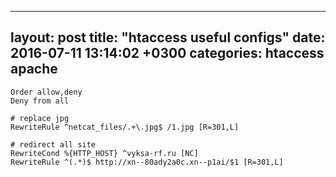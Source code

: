 ---
layout: post
title:  "htaccess useful configs"
date:   2016-07-11 13:14:02 +0300
categories: htaccess apache
---------------------------

``` 
Order allow,deny
Deny from all
```

```
# replace jpg 
RewriteRule ^netcat_files/.+\.jpg$ /1.jpg [R=301,L]
```


```
# redirect all site
RewriteCond %{HTTP_HOST} ^vyksa-rf.ru [NC]
RewriteRule ^(.*)$ http://xn--80ady2a0c.xn--p1ai/$1 [R=301,L]
```